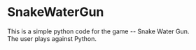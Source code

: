 # SnakeWaterGun
This is a simple python code for the game -- Snake Water Gun.
<br>
The user plays against Python.

